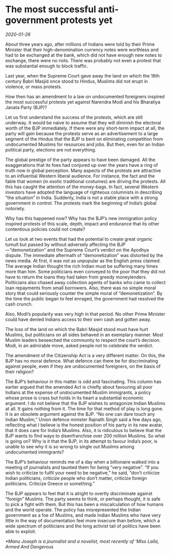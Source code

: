 # The most successful anti-government protests yet

*2020-01-26*

About three years ago, after millions of Indians were told by their
Prime Minister that their high-denomination currency notes were
worthless and had to be exchanged at the bank, which did not have enough
new notes to exchange, there were no riots. There was probably not even
a protest that was substantial enough to block traffic.

Last year, when the Supreme Court gave away the land on which the 16th
century Babri Masjid once stood to Hindus, Muslims did not erupt in
violence, or mass protests.

How then has an amendment to a law on undocumented foreigners inspired
the most successful protests yet against Narendra Modi and his Bharatiya
Janata Party (BJP)?

Let us first understand the success of the protests, which are still
underway. It would be naive to assume that they will diminish the
electoral worth of the BJP immediately. If there were any short-term
impact at all, the party will gain because the protests serve as an
advertisement to a large segment of the Hindus that the BJP is bent on
eliminating competition from undocumented Muslims for resources and
jobs. But then, even for an Indian political party, elections are not
everything.

The global prestige of the party appears to have been damaged. All the
exaggerations that its foes had conjured up over the years have a ring
of truth now in global perception. Many aspects of the protests are
attractive to an influential Western liberal audience. For instance, the
fact and the fable that women (in exotic traditional costumes) are
driving the protests. All this has caught the attention of the
money-bags. In fact, several Western investors have adopted the language
of righteous columnists in describing “the situation” in India.
Suddenly, India is not a stable place with a strong government in
control. The protests mark the beginning of India’s global notoriety.

Why has this happened now? Why has the BJP’s new immigration policy
inspired protests of this scale, depth, impact and endurance that its
other contentious policies could not create?

Let us look at two events that had the potential to create great organic
tumult but passed by without adversely affecting the
BJP—“demonetization” and the Supreme Court’s verdict on the Ayodhya
dispute. The immediate aftermath of “demonetization” was distorted by
the news media. At first, it was not as unpopular as the English press
claimed. The average Indian thought the rich Indian must be suffering
many times more than him. Some politicians even conveyed to the poor
that they did not have to return the loans they had taken from greedy
moneylenders. Politicians also chased away collection agents of banks
who came to collect loan repayments from small borrowers. Also, there
was no simple moral story that could seriously counter the simple moral
of “demonetization”. By the time the public began to feel enraged, the
government had resolved the cash crunch.

Also, Modi’s popularity was very high in that period. No other Prime
Minister could have denied Indians access to their own cash and gotten
away.

The loss of the land on which the Babri Masjid stood must have hurt
Muslims, but politicians on all sides behaved in an exemplary manner.
Most Muslim leaders beseeched the community to respect the court’s
decision. Modi, in an admirable move, asked people not to celebrate the
verdict.

The amendment of the Citizenship Act is a very different matter. On
this, the BJP has no moral defence. What defence can there be for
discriminating against people, even if they are undocumented foreigners,
on the basis of their religion?

The BJP’s behaviour in this matter is odd and fascinating. This column
has earlier argued that the amended Act is chiefly about favouring all
poor Indians at the expense of undocumented Muslim immigrants, a policy
whose prose is crass but holds in its heart a substantial economic
argument. I do not believe that the BJP wishes to antagonize Indian
Muslims at all. It gains nothing from it. The time for that method of
play is long gone. It is an obsolete argument against the BJP. “No one
can dare touch any Indian Muslim,” Union defence minister Rajnath Singh
said a few days ago, reflecting what I believe is the honest position of
his party in its new avatar, that it does care for India’s Muslims.
Also, it is ridiculous to believe that the BJP wants to find ways to
disenfranchise over 200 million Muslims. So what is going on? Why is it
that the BJP, in its attempt to favour India’s poor, is unable to see
why it is so wrong to single out Muslims among undocumented immigrants?

The BJP’s behaviour reminds me of a day when a billionaire walked into a
meeting of journalists and taunted them for being “very negative”. “If
you wish to criticize to fulfil your need to be negative,” he said,
“don’t criticize Indian politicians, criticize people who don’t matter,
criticize foreign politicians. Criticize Greece or something.”

The BJP appears to feel that it is alright to overtly discriminate
against “foreign” Muslims. The party seems to think, or perhaps thought,
it is safe to pick a fight with them. But this has been a miscalculation
of how humans and the world operate. The policy has misrepresented the
Indian government as a foe of Muslims, and made Indian Muslims who have
very little in the way of documentation feel more insecure than before,
which a wide spectrum of politicians and the long activist tail of
politics have been able to exploit.

*\*Manu Joseph is a journalist and a novelist, most recently of ‘Miss
Laila, Armed And Dangerous*
